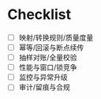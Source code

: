 # Checklist

- [ ] 映射/转换规则/质量度量
- [ ] 幂等/回滚与断点续传
- [ ] 抽样对账/全量校验
- [ ] 性能与窗口/锁竞争
- [ ] 监控与异常升级
- [ ] 审计/留痕与合规
